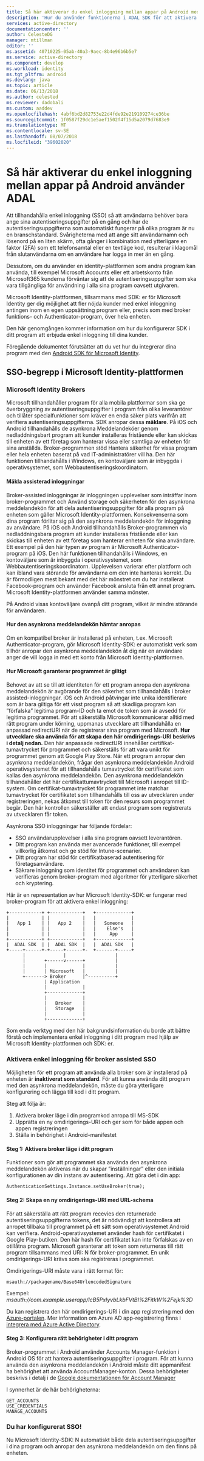 ```yaml
---
title: Så här aktiverar du enkel inloggning mellan appar på Android med hjälp av ADAL | Microsoft Docs
description: 'Hur du använder funktionerna i ADAL SDK för att aktivera enkel inloggning i ditt program. '
services: active-directory
documentationcenter: ''
author: CelesteDG
manager: mtillman
editor: ''
ms.assetid: 40710225-05ab-40a3-9aec-8b4e96b6b5e7
ms.service: active-directory
ms.component: develop
ms.workload: identity
ms.tgt_pltfrm: android
ms.devlang: java
ms.topic: article
ms.date: 06/13/2018
ms.author: celested
ms.reviewer: dadobali
ms.custom: aaddev
ms.openlocfilehash: 4abf6bd2d82753e22d4fde92e219109274ce36be
ms.sourcegitcommit: 1f0587f29dc1e5aef1502f4f15d5a2079d7683e9
ms.translationtype: MT
ms.contentlocale: sv-SE
ms.lasthandoff: 08/07/2018
ms.locfileid: "39602020"
---
```

# <a name="how-to-enable-cross-app-sso-on-android-using-adal"></a>Så här aktiverar du enkel inloggning mellan appar på Android använder ADAL
Att tillhandahålla enkel inloggning (SSO) så att användarna behöver bara ange sina autentiseringsuppgifter på en gång och har de autentiseringsuppgifterna som automatiskt fungerar på olika program är nu en branschstandard. Svårigheterna med att ange sitt användarnamn och lösenord på en liten skärm, ofta gånger i kombination med ytterligare en faktor (2FA) som ett telefonsamtal eller en textläge kod, resulterar i klagomål från slutanvändarna om en användare har logga in mer än en gång.

Dessutom, om du använder en identity-plattformen som andra program kan använda, till exempel Microsoft Accounts eller ett arbetskonto från Microsoft365 kunderna förväntar sig att de autentiseringsuppgifter som ska vara tillgängliga för användning i alla sina program oavsett utgivaren.

Microsoft Identity-plattformen, tillsammans med SDK: er för Microsoft Identity ger dig möjlighet att fler nöjda kunder med enkel inloggning antingen inom en egen uppsättning program eller, precis som med broker funktions- och Authenticator-program, över hela enheten.

Den här genomgången kommer information om hur du konfigurerar SDK i ditt program att erbjuda enkel inloggning till dina kunder.

Föregående dokumentet förutsätter att du vet hur du integrerar dina program med den [Android SDK för Microsoft Identity](https://github.com/AzureAD/azure-activedirectory-library-for-android).

## <a name="sso-concepts-in-the-microsoft-identity-platform"></a>SSO-begrepp i Microsoft Identity-plattformen
### <a name="microsoft-identity-brokers"></a>Microsoft Identity Brokers
Microsoft tillhandahåller program för alla mobila plattformar som ska ge överbryggning av autentiseringsuppgifter i program från olika leverantörer och tillåter specialfunktioner som kräver en enda säker plats varifrån att verifiera autentiseringsuppgifterna. SDK anropar dessa **mäklare**. På iOS och Android tillhandahålls de asynkrona Meddelandeköer genom nedladdningsbart program att kunder installeras fristående eller kan skickas till enheten av ett företag som hanterar vissa eller samtliga av enheten för sina anställda. Broker-programmen stöd Hantera säkerhet för vissa program eller hela enheten baserat på vad IT-administratörer vill ha. Den här funktionen tillhandahålls i Windows, en kontoväljare som är inbyggda i operativsystemet, som Webbautentiseringskoordinatorn.

#### <a name="broker-assisted-logins"></a>Mäkla assisterad inloggningar
Broker-assisted inloggningar är inloggningen upplevelser som inträffar inom broker-programmet och Använd storage och säkerheten för den asynkrona meddelandekön för att dela autentiseringsuppgifter för alla program på enheten som gäller Microsoft Identity-plattformen. Konsekvenserna som dina program förlitar sig på den asynkrona meddelandekön för inloggning av användare. På iOS och Android tillhandahålls Broker-programmen via nedladdningsbara program att kunder installeras fristående eller kan skickas till enheten av ett företag som hanterar enheten för sina användare. Ett exempel på den här typen av program är Microsoft Authenticator-program på iOS. Den här funktionen tillhandahålls i Windows, en kontoväljare som är inbyggda i operativsystemet, som Webbautentiseringskoordinatorn.
Upplevelsen varierar efter plattform och kan ibland vara störande för användarna om den inte hanteras korrekt. Du är förmodligen mest bekant med det här mönstret om du har installerat Facebook-program och använder Facebook ansluta från ett annat program. Microsoft Identity-plattformen använder samma mönster.

På Android visas kontoväljare ovanpå ditt program, vilket är mindre störande för användaren.

#### <a name="how-the-broker-gets-invoked"></a>Hur den asynkrona meddelandekön hämtar anropas
Om en kompatibel broker är installerad på enheten, t.ex. Microsoft Authenticator-program, gör Microsoft Identity-SDK: er automatiskt verk som tillhör anropar den asynkrona meddelandekön åt dig när en användare anger de vill logga in med ett konto från Microsoft Identity-plattformen. 
 
 #### <a name="how-microsoft-ensures-the-application-is-valid"></a>Hur Microsoft garanterar programmet är giltigt
 
 Behovet av att se till att identiteten för ett program anropa den asynkrona meddelandekön är avgörande för den säkerhet som tillhandahålls i broker assisted-inloggningar. iOS och Android påtvingar inte unika identifierare som är bara giltiga för ett visst program så att skadliga program kan ”förfalska” legitima program-ID och ta emot de token som är avsedd för legitima programmet. För att säkerställa Microsoft kommunicerar alltid med rätt program under körning, uppmanas utvecklare att tillhandahålla en anpassad redirectURI när de registrerar sina program med Microsoft. **Hur utvecklare ska använda för att skapa den här omdirigerings-URI beskrivs i detalj nedan.** Den här anpassade redirectURI innehåller certifikat-tumavtrycket för programmet och säkerställs för att vara unikt för programmet genom att Google Play Store. När ett program anropar den asynkrona meddelandekön, frågar den asynkrona meddelandekön Android operativsystemet för att tillhandahålla tumavtrycket för certifikatet som kallas den asynkrona meddelandekön. Den asynkrona meddelandekön tillhandahåller det här certifikattumavtrycket till Microsoft i anropet till ID-system. Om certifikat-tumavtrycket för programmet inte matchar tumavtrycket för certifikatet som tillhandahålls till oss av utvecklaren under registreringen, nekas åtkomst till token för den resurs som programmet begär. Den här kontrollen säkerställer att endast program som registrerats av utvecklaren får token.

Asynkrona SSO inloggningar har följande fördelar:

* SSO användarupplevelser i alla sina program oavsett leverantören.
* Ditt program kan använda mer avancerade funktioner, till exempel villkorlig åtkomst och ge stöd för Intune-scenarier.
* Ditt program har stöd för certifikatbaserad autentisering för företagsanvändare.
* Säkrare inloggning som identitet för programmet och användaren kan verifieras genom broker-program med algoritmer för ytterligare säkerhet och kryptering.

Här är en representation av hur Microsoft Identity-SDK: er fungerar med broker-program för att aktivera enkel inloggning:

```
+------------+ +------------+   +-------------+
|            | |            |   |             |
|   App 1    | |   App 2    |   |   Someone   |
|            | |            |   |    Else's   |
|            | |            |   |     App     |
+------------+ +------------+   +-------------+
|  ADAL SDK  | |  ADAL SDK  |   |  ADAL SDK   |
+-----+------+-+-----+------+-  +-------+-----+
      |              |                  |
      |       +------v------+           |
      |       |             |           |
      |       | Microsoft   |           |
      +-------> Broker      |^----------+
              | Application
              |             |
              +-------------+
              |             |
              |   Broker    |
              |   Storage   |
              |             |
              +-------------+

```

Som enda verktyg med den här bakgrundsinformation du borde att bättre förstå och implementera enkel inloggning i ditt program med hjälp av Microsoft Identity-plattformen och SDK: er.

### <a name="turning-on-sso-for-broker-assisted-sso"></a>Aktivera enkel inloggning för broker assisted SSO
Möjligheten för ett program att använda alla broker som är installerad på enheten är **inaktiverat som standard**. För att kunna använda ditt program med den asynkrona meddelandekön, måste du göra ytterligare konfigurering och lägga till kod i ditt program.

Steg att följa är:

1. Aktivera broker läge i din programkod anropa till MS-SDK
2. Upprätta en ny omdirigerings-URI och ger som för både appen och appen registreringen
3. Ställa in behörighet i Android-manifestet

#### <a name="step-1-enable-broker-mode-in-your-application"></a>Steg 1: Aktivera broker läge i ditt program
Funktioner som gör att programmet ska använda den asynkrona meddelandekön aktiveras när du skapar ”inställningar” eller den initiala konfigurationen av din instans av autentisering. Att göra det i din app:

```
AuthenticationSettings.Instance.setUseBroker(true);
```

#### <a name="step-2-establish-a-new-redirect-uri-with-your-url-scheme"></a>Steg 2: Skapa en ny omdirigerings-URI med URL-schema
För att säkerställa att rätt program recevies den returnerade autentiseringsuppgifterna tokens, det är nödvändigt att kontrollera att anropet tillbaka till programmet på ett sätt som operativsystemet Android kan verifiera. Android-operativsystemet använder hash för certifikatet i Google Play-butiken. Den här hash för certifikatet kan inte förfalskas av en otillåtna program. Microsoft garanterar att token som returneras till rätt program tillsammans med URI: N för broker-programmet. En unik omdirigerings-URI krävs som ska registreras i programmet.

Omdirigerings-URI måste vara i rätt format för:

`msauth://packagename/Base64UrlencodedSignature`

Exempel: *msauth://com.example.userapp/IcB5PxIyvbLkbFVtBI%2FitkW%2Fejk%3D*

Du kan registrera den här omdirigerings-URI i din app registrering med den [Azure-portalen](https://portal.azure.com/). Mer information om Azure AD app-registrering finns i [integrera med Azure Active Directory](active-directory-how-to-integrate.md).

#### <a name="step-3-set-up-the-correct-permissions-in-your-application"></a>Steg 3: Konfigurera rätt behörigheter i ditt program
Broker-programmet i Android använder Accounts Manager-funktion i Android OS för att hantera autentiseringsuppgifter i program. För att kunna använda den asynkrona meddelandekön i Android måste ditt appmanifest ha behörighet att använda AccountManager-konton. Dessa behörigheter beskrivs i detalj i de [Google dokumentationen för Account Manager](http://developer.android.com/reference/android/accounts/AccountManager.html)

I synnerhet är de här behörigheterna:

```
GET_ACCOUNTS
USE_CREDENTIALS
MANAGE_ACCOUNTS
```

### <a name="youve-configured-sso"></a>Du har konfigurerat SSO!
Nu Microsoft Identity-SDK: N automatiskt både dela autentiseringsuppgifter i dina program och anropar den asynkrona meddelandekön om den finns på enheten.

